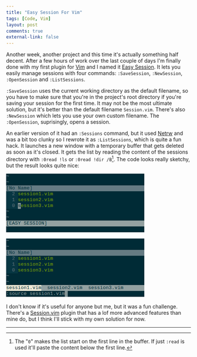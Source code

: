 ```yaml
---
title: "Easy Session For Vim" 
tags: [Code, Vim]
layout: post
comments: true
external-link: false
---
```


Another week, another project and this time it's actually something half decent. After a few hours of work over the last couple of days I'm finally done with my first plugin for [Vim](http://www.vim.org/ "Vim") and I named it [Easy Session](https://github.com/gummesson/easy-session.vim "Easy Session on GitHub"). It lets you easily manage sessions with four commands: `:SaveSession`, `:NewSession`, `:OpenSession` and `:ListSessions`.

`:SaveSession` uses the current working directory as the default filename, so you have to make sure that you're in the project's root directory if you're saving your session for the first time. It may not be the most ultimate solution, but it's better than the default filename `Session.vim`. There's also `:NewSession` which lets you use your own custom filename. The `:OpenSession`, suprisingly, opens a session.

An earlier version of it had an `:Sessions` command, but it used [Netrw](http://www.vim.org/scripts/script.php?script_id=1075 "Netrw") and was a bit too clunky so I rewrote it as `:ListSessions`, which is quite a fun hack. It launches a new window with a temporary buffer that gets deleted as soon as it's closed. It gets the list by reading the content of the sessions directory with `:0read !ls` or `:0read !dir /B`[^20130212-1]. The code looks really sketchy, but the result looks quite nice:

![Easy Session (Sessions List)](/images/blog/2013-02-12-easy-session-01.png)

![Easy Session (Sessions List)](/images/blog/2013-02-12-easy-session-02.png)

I don't know if it's useful for anyone but me, but it was a fun challenge. There's a [Session.vim](http://peterodding.com/code/vim/session/ "Session.vim") plugin that has a lof more advanced features than mine do, but I think I'll stick with my own solution for now.

***

[^20130212-1]: The "`0`" makes the list start on the first line in the buffer. If just `:read` is used it'll paste the content below the first line.
